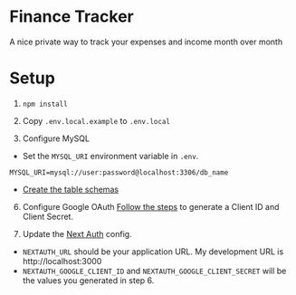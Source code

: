 # Finance Tracker
A nice private way to track your expenses and income month over month


# Setup
1) `npm install`

2) Copy `.env.local.example` to `.env.local`

3) Configure MySQL
- Set the `MYSQL_URI` environment variable in `.env`.
```
MYSQL_URI=mysql://user:password@localhost:3306/db_name
```
- [Create the table schemas](https://next-auth.js.org/schemas/mysql)

6) Configure Google OAuth
[Follow the steps](https://support.google.com/cloud/answer/6158849?hl=en) to generate a Client ID and Client Secret.

7) Update the [Next Auth](https://next-auth.js.org) config.
- `NEXTAUTH_URL` should be your application URL. My development URL is http://localhost:3000
- `NEXTAUTH_GOOGLE_CLIENT_ID` and `NEXTAUTH_GOOGLE_CLIENT_SECRET` will be the values you generated in step 6.


